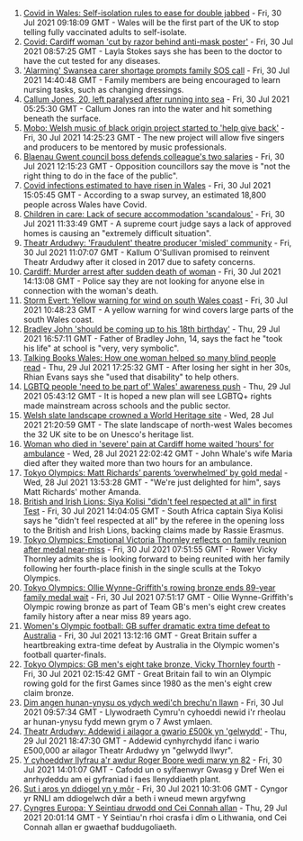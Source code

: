 1. [Covid in Wales: Self-isolation rules to ease for double jabbed](https://www.bbc.co.uk/news/uk-wales-politics-58013131) - Fri, 30 Jul 2021 09:18:09 GMT - Wales will be the first part of the UK to stop telling fully vaccinated adults to self-isolate.
2. [Covid: Cardiff woman 'cut by razor behind anti-mask poster'](https://www.bbc.co.uk/news/uk-wales-58020985) - Fri, 30 Jul 2021 08:57:25 GMT - Layla Stokes says she has been to the doctor to have the cut tested for any diseases.
3. ['Alarming' Swansea carer shortage prompts family SOS call](https://www.bbc.co.uk/news/uk-wales-58025444) - Fri, 30 Jul 2021 14:40:48 GMT - Family members are being encouraged to learn nursing tasks, such as changing dressings.
4. [Callum Jones, 20, left paralysed after running into sea](https://www.bbc.co.uk/news/uk-wales-58009262) - Fri, 30 Jul 2021 05:25:30 GMT - Callum Jones ran into the water and hit something beneath the surface.
5. [Mobo: Welsh music of black origin project started to 'help give back'](https://www.bbc.co.uk/news/uk-wales-58030464) - Fri, 30 Jul 2021 14:25:23 GMT - The new project will allow five singers and producers to be mentored by music professionals.
6. [Blaenau Gwent council boss defends colleague's two salaries](https://www.bbc.co.uk/news/uk-wales-58026063) - Fri, 30 Jul 2021 12:15:23 GMT - Opposition councillors say the move is "not the right thing to do in the face of the public".
7. [Covid infections estimated to have risen in Wales](https://www.bbc.co.uk/news/uk-wales-58025719) - Fri, 30 Jul 2021 15:05:45 GMT - According to a swap survey, an estimated 18,800 people across Wales have Covid.
8. [Children in care: Lack of secure accommodation 'scandalous'](https://www.bbc.co.uk/news/uk-wales-58025443) - Fri, 30 Jul 2021 11:33:49 GMT - A supreme court judge says a lack of approved homes is causing an "extremely difficult situation".
9. [Theatr Ardudwy: 'Fraudulent' theatre producer 'misled' community](https://www.bbc.co.uk/news/uk-wales-58023864) - Fri, 30 Jul 2021 11:07:07 GMT - Kallum O'Sullivan promised to reinvent Theatr Ardudwy after it closed in 2017 due to safety concerns.
10. [Cardiff: Murder arrest after sudden death of woman](https://www.bbc.co.uk/news/uk-wales-58029216) - Fri, 30 Jul 2021 14:13:08 GMT - Police say they are not looking for anyone else in connection with the woman's death.
11. [Storm Evert: Yellow warning for wind on south Wales coast](https://www.bbc.co.uk/news/uk-wales-58023667) - Fri, 30 Jul 2021 10:48:23 GMT - A yellow warning for wind covers large parts of the south Wales coast.
12. [Bradley John 'should be coming up to his 18th birthday'](https://www.bbc.co.uk/news/uk-wales-58019640) - Thu, 29 Jul 2021 16:57:11 GMT - Father of Bradley John, 14, says the fact he "took his life" at school is "very, very symbolic".
13. [Talking Books Wales: How one woman helped so many blind people read](https://www.bbc.co.uk/news/uk-wales-58018316) - Thu, 29 Jul 2021 17:25:32 GMT - After losing her sight in her 30s, Rhian Evans says she "used that disability" to help others.
14. [LGBTQ people 'need to be part of' Wales' awareness push](https://www.bbc.co.uk/news/uk-wales-58001743) - Thu, 29 Jul 2021 05:43:12 GMT - It is hoped a new plan will see LGBTQ+ rights made mainstream across schools and the public sector.
15. [Welsh slate landscape crowned a World Heritage site](https://www.bbc.co.uk/news/uk-wales-58007018) - Wed, 28 Jul 2021 21:20:59 GMT - The slate landscape of north-west Wales becomes the 32 UK site to be on Unesco's heritage list.
16. [Woman who died in 'severe' pain at Cardiff home waited 'hours' for ambulance](https://www.bbc.co.uk/news/uk-wales-58006259) - Wed, 28 Jul 2021 22:02:42 GMT - John Whale's wife Maria died after they waited more than two hours for an ambulance.
17. [Tokyo Olympics: Matt Richards’ parents ‘overwhelmed’ by gold medal](https://www.bbc.co.uk/news/uk-wales-57999903) - Wed, 28 Jul 2021 13:53:28 GMT - "We're just delighted for him", says Matt Richards' mother Amanda.
18. [British and Irish Lions: Siya Kolisi "didn't feel respected at all" in first Test](https://www.bbc.co.uk/sport/rugby-union/58025942) - Fri, 30 Jul 2021 14:04:05 GMT - South Africa captain Siya Kolisi says he "didn't feel respected at all" by the referee in the opening loss to the British and Irish Lions, backing claims made by Rassie Erasmus.
19. [Tokyo Olympics: Emotional Victoria Thornley reflects on family reunion after medal near-miss](https://www.bbc.co.uk/sport/av/olympics/58023958) - Fri, 30 Jul 2021 07:51:55 GMT - Rower Vicky Thornley admits she is looking forward to being reunited with her family following her fourth-place finish in the single sculls at the Tokyo Olympics.
20. [Tokyo Olympics: Ollie Wynne-Griffith's rowing bronze ends 89-year family medal wait](https://www.bbc.co.uk/sport/olympics/58023878) - Fri, 30 Jul 2021 07:51:17 GMT - Ollie Wynne-Griffith's Olympic rowing bronze as part of Team GB's men's eight crew creates family history after a near miss 89 years ago.
21. [Women's Olympic football: GB suffer dramatic extra time defeat to Australia](https://www.bbc.co.uk/sport/football/58013894) - Fri, 30 Jul 2021 13:12:16 GMT - Great Britain suffer a heartbreaking extra-time defeat by Australia in the Olympic women's football quarter-finals.
22. [Tokyo Olympics: GB men's eight take bronze, Vicky Thornley fourth](https://www.bbc.co.uk/sport/olympics/58021565) - Fri, 30 Jul 2021 02:15:42 GMT - Great Britain fail to win an Olympic rowing gold for the first Games since 1980 as the men's eight crew claim bronze.
23. [Dim angen hunan-ynysu os ydych wedi'ch brechu'n llawn](https://www.bbc.co.uk/newyddion/58019282) - Fri, 30 Jul 2021 09:57:34 GMT - Llywodraeth Cymru'n cyhoeddi newid i'r rheolau ar hunan-ynysu fydd mewn grym o 7 Awst ymlaen.
24. [Theatr Ardudwy: Addewid i ailagor a gwario £500k yn 'gelwydd'](https://www.bbc.co.uk/newyddion/58003945) - Thu, 29 Jul 2021 18:47:30 GMT - Addewid cynhyrchydd ifanc i wario £500,000 ar ailagor Theatr Ardudwy yn "gelwydd llwyr".
25. [Y cyhoeddwr llyfrau a'r awdur Roger Boore wedi marw yn 82](https://www.bbc.co.uk/newyddion/58023526) - Fri, 30 Jul 2021 14:01:07 GMT - Cafodd un o sylfaenwyr Gwasg y Dref Wen ei anrhydeddu am ei gyfraniad i faes llenyddiaeth plant.
26. [Sut i aros yn ddiogel yn y môr](https://www.bbc.co.uk/newyddion/58026864) - Fri, 30 Jul 2021 10:31:06 GMT - Cyngor yr RNLI am ddiogelwch dŵr a beth i wneud mewn argyfwng
27. [Cyngres Europa: Y Seintiau drwodd ond Cei Connah allan](https://www.bbc.co.uk/newyddion/58003948) - Thu, 29 Jul 2021 20:01:14 GMT - Y Seintiau'n rhoi crasfa i dîm o Lithwania, ond Cei Connah allan er gwaethaf buddugoliaeth.
